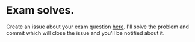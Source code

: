 # Exam solves.

Create an issue about your exam question [here](../../issues/new). I'll solve the problem and commit which will close the issue and you'll be notified about it.
